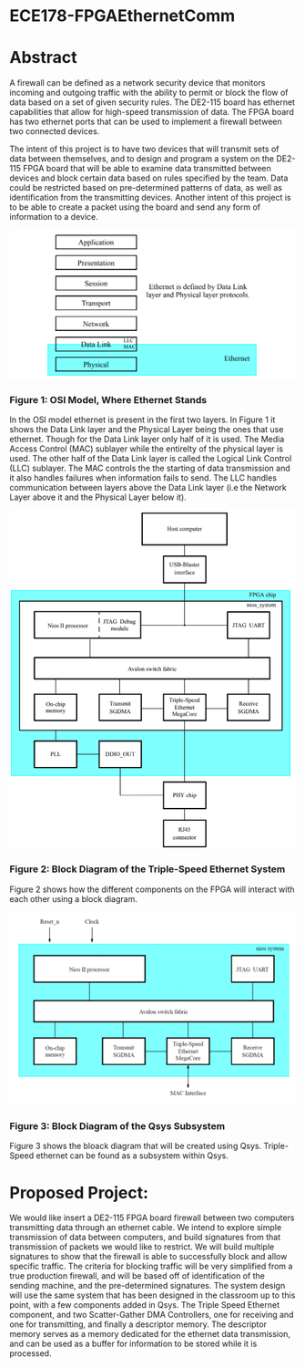 # ECE178-FPGAEthernetComm

<h1>Abstract</h1>

A firewall can be defined as a network security device that monitors incoming and outgoing traffic with the ability to permit or block the flow of data based on a set of given security rules. The DE2-115 board has ethernet capabilities that allow for high-speed transmission of data. The FPGA board has two ethernet ports that can be used to implement a firewall between two connected devices.

The intent of this project is to have two devices that will transmit sets of data between themselves, and to design and program a system on the DE2-115 FPGA board that will be able to examine data transmitted between devices and block certain data based on rules specified by the team. Data could be restricted based on pre-determined patterns of data, as well as identification from the transmitting devices. Another intent of this project is to be able to create a packet using the board and send any form of information to a device.

![OSI Model Image](https://github.com/vincetrien-ngo/ECE178-FPGAEthernetComm/blob/master/img/osimodel.PNG)
<h3>Figure 1: OSI Model, Where Ethernet Stands</h3>

In the OSI model ethernet is present in the first two layers. In Figure 1 it shows the Data Link layer and the Physical Layer being the ones that use ethernet. Though for the Data Link layer only half of it is used. The Media Access Control (MAC) sublayer while the entirelty of the physical layer is used. The other half of the Data Link layer is called the Logical Link Control (LLC) sublayer. The MAC controls the the starting of data transmission and it also handles failures when information fails to send. The LLC handles communication between layers above the Data Link layer (i.e the Network Layer above it and the Physical Layer below it). 

![OSI Model Image](https://github.com/vincetrien-ngo/ECE178-FPGAEthernetComm/blob/master/img/blockdiagram.PNG)
<h3>Figure 2: Block Diagram of the Triple-Speed Ethernet System</h3>

Figure 2 shows how the different components on the FPGA will interact with each other using a block diagram.

![OSI Model Image](https://github.com/vincetrien-ngo/ECE178-FPGAEthernetComm/blob/master/img/qsysblock.PNG)
<h3>Figure 3: Block Diagram of the Qsys Subsystem</h3>

Figure 3 shows the bloack diagram that will be created using Qsys. Triple-Speed ethernet can be found as a subsystem within Qsys.

<h1>Proposed Project:</h1>

We would like insert a DE2-115 FPGA board firewall between two computers transmitting data through an ethernet cable. We intend to explore simple transmission of data between computers, and build signatures from that transmission of packets we would like to restrict. We will build multiple signatures to show that the firewall is able to successfully block and allow specific traffic. The criteria for blocking traffic will be very simplified from a true production firewall, and will be based off of identification of the sending machine, and the pre-determined signatures. 
The system design will use the same system that has been designed in the classroom up to this point, with a few components added in Qsys. The Triple Speed Ethernet component, and two Scatter-Gather DMA Controllers, one for receiving and one for transmitting, and finally a descriptor memory. The descriptor memory serves as a memory dedicated for the ethernet data transmission, and can be used as a buffer for information to be stored while it is processed.
